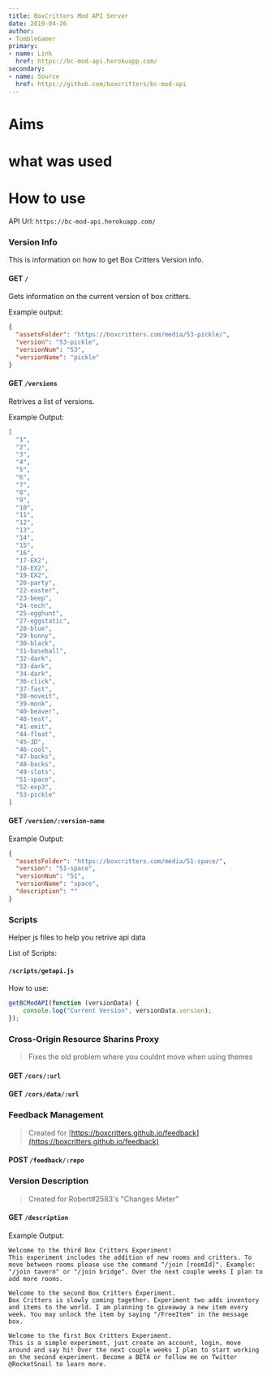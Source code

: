 ```yaml
---
title: BoxCritters Mod API Server
date: 2019-04-26
author:
- TumbleGamer
primary:
- name: Link
  href: https://bc-mod-api.herokuapp.com/
secondary:
- name: Source
  href: https://github.com/boxcritters/bc-mod-api
---
```

# Aims
# what was used


# How to use
API Url: `https://bc-mod-api.herokuapp.com/`
### Version Info
This is information on how to get Box Critters Version info.

#### GET `/`
Gets information on the current version of box critters.

Example output:
```json
{
  "assetsFolder": "https://boxcritters.com/media/53-pickle/",
  "version": "53-pickle",
  "versionNum": "53",
  "versionName": "pickle"
}
```

#### GET `/versions`
Retrives a list of versions.

Example Output:
```json
[
  "1",
  "2",
  "3",
  "4",
  "5",
  "6",
  "7",
  "8",
  "9",
  "10",
  "11",
  "12",
  "13",
  "14",
  "15",
  "16",
  "17-EX2",
  "18-EX2",
  "19-EX2",
  "20-party",
  "22-easter",
  "23-beep",
  "24-tech",
  "25-egghunt",
  "27-eggstatic",
  "28-blue",
  "29-bunny",
  "30-black",
  "31-baseball",
  "32-dark",
  "33-dark",
  "34-dark",
  "36-click",
  "37-fast",
  "38-moveit",
  "39-monk",
  "40-beaver",
  "40-test",
  "41-emit",
  "44-float",
  "45-3D",
  "46-cool",
  "47-backs",
  "48-backs",
  "49-slots",
  "51-space",
  "52-exp3",
  "53-pickle"
]
```
#### GET `/version/:version-name`
Example Output:
```json
{
  "assetsFolder": "https://boxcritters.com/media/51-space/",
  "version": "51-space",
  "versionNum": "51",
  "versionName": "space",
  "description": ""
}
```
### Scripts
Helper js files to help you retrive api data

List of Scripts:
#### `/scripts/getapi.js`
How to use:
```js
getBCModAPI(function (versionData) {
    console.log("Current Version", versionData.version);
});
```


### Cross-Origin Resource Sharins Proxy
> Fixes the old problem where you couldnt move when using themes
#### GET `/cors/:url`
#### GET `/cors/data/:url`

### Feedback Management
> Created for [https://boxcritters.github.io/feedback](https://boxcritters.github.io/feedback)
#### POST `/feedback/:repo`
### Version Description
> Created for Robert#2583's "Changes Meter"
#### GET `/description`
Example Output:
```
Welcome to the third Box Critters Experiment!
This experiment includes the addition of new rooms and critters. To move between rooms please use the command "/join [roomId]". Example: "/join tavern" or "/join bridge". Over the next couple weeks I plan to add more rooms.

Welcome to the second Box Critters Experiment.
Box Critters is slowly coming together. Experiment two adds inventory and items to the world. I am planning to giveaway a new item every week. You may unlock the item by saying "/FreeItem" in the message box.

Welcome to the first Box Critters Experiment.
This is a simple experiment, just create an account, login, move around and say hi! Over the next couple weeks I plan to start working on the second experiment. Become a BETA or follow me on Twitter @RocketSnail to learn more.
```